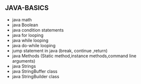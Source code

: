 ## JAVA-BASICS 
* java math 
* java Boolean     
* java condition statements
* java for looping 
* java while looping    
* java do-while looping 
* jump statement in java (break, continue ,return)
* java Methods (Static method,instance methods,command line arguments)
* java Strings 
* java  StringBuffer class     
* java StringBuilder class    
  
 
